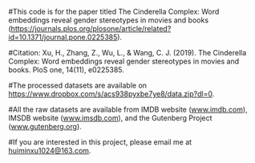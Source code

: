 #This code is for the paper titled The Cinderella Complex: Word embeddings reveal gender stereotypes in movies and books (https://journals.plos.org/plosone/article/related?id=10.1371/journal.pone.0225385).

#Citation: Xu, H., Zhang, Z., Wu, L., & Wang, C. J. (2019). The Cinderella Complex: Word embeddings reveal gender stereotypes in movies and books. PloS one, 14(11), e0225385.

#The processed datasets are available on https://www.dropbox.com/s/acs938pyxbe7ye8/data.zip?dl=0.

#All the raw datasets are available from IMDB website (www.imdb.com), IMSDB website (www.imsdb.com), and the Gutenberg Project (www.gutenberg.org). 

#If you are interested in this project, please email me at huiminxu1024@163.com.




